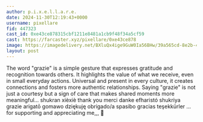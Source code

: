 ```yaml
---
author: p.i.x.e.l.l.a.r.e.
date: 2024-11-30T12:19:43+0000
username: pixellare
fid: 447323
cast_id: 0xe43ce878315cbf1211e8481a1cb9f48f34a5cf59
cast: https://farcaster.xyz/pixellare/0xe43ce878
image: https://imagedelivery.net/BXluQx4ige9GuW0Ia56BHw/39a565cd-8e2b-449c-a50a-449ca4fb0100/original
layout: post
---
```


The word "grazie" is a simple gesture that expresses gratitude and recognition towards others. It highlights the value of what we receive, even in small everyday actions. Universal and present in every culture, it creates connections and fosters more authentic relationships. Saying "grazie" is not just a courtesy but a sign of care that makes shared moments more meaningful... shukran xièxiè thank you merci danke efharistó shukriya grazie arigatō gomawo dziękuję obrigado/a spasibo gracias teşekkürler ... for supporting and appreciating me,,, 💜

<img src='https://imagedelivery.net/BXluQx4ige9GuW0Ia56BHw/39a565cd-8e2b-449c-a50a-449ca4fb0100/original' alt='' referrerpolicy='no-referrer'/>
